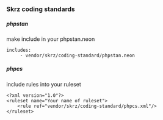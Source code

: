 ### Skrz coding standards

##### phpstan
make include in your phpstan.neon
````
includes:
     - vendor/skrz/coding-standard/phpstan.neon
````

##### phpcs
include rules into your ruleset
````
<?xml version="1.0"?>
<ruleset name="Your name of ruleset">
    <rule ref="vendor/skrz/coding-standard/phpcs.xml"/>
</ruleset>

````
